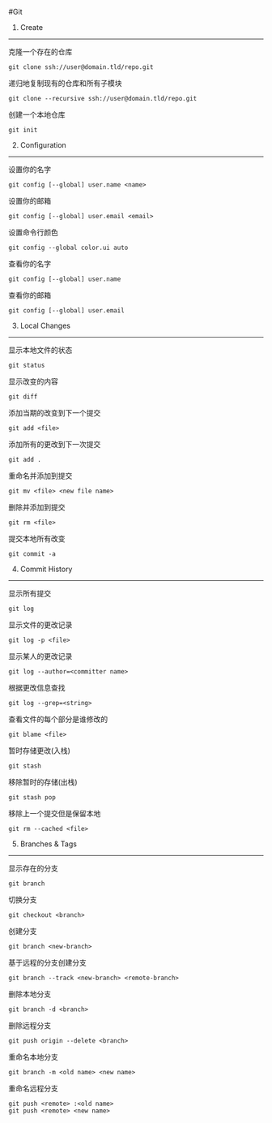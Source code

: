 #Git

1. Create
---

克隆一个存在的仓库

	git clone ssh://user@domain.tld/repo.git
	
递归地复制现有的仓库和所有子模块

	git clone --recursive ssh://user@domain.tld/repo.git
	
创建一个本地仓库

	git init 
	
2. Configuration
---
设置你的名字

	git config [--global] user.name <name>
	
设置你的邮箱
	
	git config [--global] user.email <email>
	
设置命令行颜色

	git config --global color.ui auto
	
查看你的名字

	git config [--global] user.name
	
查看你的邮箱
	
	git config [--global] user.email
	

3. Local Changes
---
显示本地文件的状态

	git status
	
显示改变的内容

	git diff
	
添加当期的改变到下一个提交

	git add <file>
	
添加所有的更改到下一次提交

	git add .
	
重命名并添加到提交

	git mv <file> <new file name>
	
删除并添加到提交

	git rm <file>
	
提交本地所有改变

	git commit -a
	
4. Commit History
---
显示所有提交

	git log
	
显示文件的更改记录

	git log -p <file>
	
显示某人的更改记录

	git log --author=<committer name>
	
根据更改信息查找

	git log --grep=<string>
	
查看文件的每个部分是谁修改的

	git blame <file>
	
暂时存储更改(入栈)

	git stash
	
移除暂时的存储(出栈)

	git stash pop
	
移除上一个提交但是保留本地

	git rm --cached <file>
	
5. Branches & Tags
---
显示存在的分支

	git branch
	
切换分支

	git checkout <branch>
	
创建分支

	git branch <new-branch>
	
基于远程的分支创建分支

	git branch --track <new-branch> <remote-branch>
	
删除本地分支

	git branch -d <branch>
	
删除远程分支

	git push origin --delete <branch>
	
重命名本地分支

	git branch -m <old name> <new name>

重命名远程分支

	git push <remote> :<old name>
	git push <remote> <new name>
	


